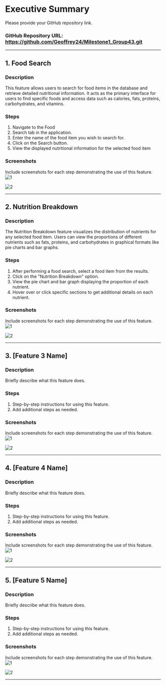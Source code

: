 # Executive Summary

Please provide your GitHub repository link.
### GitHub Repository URL:  https://github.com/Geoffrey24/Milestone1_Group43.git

---


## 1. Food Search
### Description  
 This feature allows users to search for food items in the database and retrieve detailed nutritional information. It acts as the primary interface for users to find specific foods and access data such as calories, fats, proteins, carbohydrates, and vitamins.
### Steps
1. Navigate to the Food 
2. Search tab in the application. 
3. Enter the name of the food item you wish to search for. 
4. Click on the Search button. 
5. View the displayed nutritional information for the selected food item

### Screenshots
Include screenshots for each step demonstrating the use of this feature.  
![1](./visual_design.png)

![2](./visual_design.png)

---

## 2. Nutrition Breakdown
### Description  
The Nutrition Breakdown feature visualizes the distribution of nutrients for any selected food item. Users can view the proportions of different nutrients such as fats, proteins, and carbohydrates in graphical formats like pie charts and bar graphs.
### Steps
1. After performing a food search, select a food item from the results. 
2. Click on the "Nutrition Breakdown" option. 
3. View the pie chart and bar graph displaying the proportion of each nutrient. 
4. Hover over or click specific sections to get additional details on each nutrient.

### Screenshots
Include screenshots for each step demonstrating the use of this feature.  
![1](./visual_design.png)

![2](./visual_design.png)

---

## 3. [Feature 3 Name]
### Description  
Briefly describe what this feature does.

### Steps
1. Step-by-step instructions for using this feature.
2. Add additional steps as needed.

### Screenshots
Include screenshots for each step demonstrating the use of this feature.    
![1](./visual_design.png)

![2](./visual_design.png)


---

## 4. [Feature 4 Name]
### Description  
Briefly describe what this feature does.

### Steps
1. Step-by-step instructions for using this feature.
2. Add additional steps as needed.

### Screenshots
Include screenshots for each step demonstrating the use of this feature.    
![1](./visual_design.png)

![2](./visual_design.png)


---

## 5. [Feature 5 Name]
### Description  
Briefly describe what this feature does.

### Steps
1. Step-by-step instructions for using this feature.
2. Add additional steps as needed.

### Screenshots
Include screenshots for each step demonstrating the use of this feature.    
![1](./visual_design.png)

![2](./visual_design.png)


---
